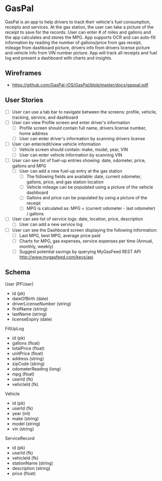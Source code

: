 # GasPal

GasPal is an app to help drivers to track their vehicle's fuel consumption, receipts and services.
At the gas station, the user can take a picture of the receipt to save for the records. User can enter # of miles and gallons and the app calculates and stores the MPG. App supports OCR and can auto-fill information by reading the number of gallons/price from gas receipt, mileage from dashboard picture, drivers info from drivers license picture and vehicle info from VIN number picture.
App will track all receipts and fuel log and present a dashboard with charts and insights.

## Wireframes

* https://github.com/GasPal-iOS/GasPal/blob/master/docs/gaspal.pdf

## User Stories
- [ ] User can use a tab bar to navigate between the screens: profile, vehicle, tracking, service, and dashboard
- [ ] User can view Profile screen and enter driver's information
   - [ ] Profile screen should contain full name, drivers license number, home address
   - [ ] User can enter driver's information by scanning drivers license
- [ ] User can enter/edit/view vehicle information
   - [ ] Vehicle screen should contain: make, model, year, VIN
   - [ ] User can enter vehicle information by scanning VIN
- [ ] User can see list of fuel-up entries showing: date, odometer, price, gallons and MPG
   - [ ] User can add a new fuel-up entry at the gas station
      - [ ] The following fields are available: date, current odometer, gallons, price, and gas station location
      - [ ] Vehicle mileage can be populated using a picture of the vehicle dashboard
      - [ ] Gallons and price can be populated by using a picture of the receipt
      - [ ] MPG is calculated as: MPG = (current odometer - last odometer) / gallons
- [ ] User can see list of service logs: date, location, price, description
   - [ ] User can add a new service log
- [ ] User can see the Dashboard screen displaying the following information:
   - [ ] Last MPG, best MPG, average price paid
   - [ ] Charts for MPG, gas expenses, service expenses per time (Annual, monthly, weekly)
   - [ ] Suggest potential savings by querying MyGasFeed REST API http://www.mygasfeed.com/keys/api

## Schema
User (PFUser)
   - id (pk)
   - dateOfBirth (date)
   - driverLicenseNumber (string)
   - firstName (string)
   - lastName (string)
   - licenseExpiry (date)

FillUpLog
   - id (pk)
   - gallons (float)
   - totalPrice (float)
   - unitPrice (float)
   - address (string)
   - zipCode (string)
   - odometerReading (long)
   - mpg (float)
   - userId (fk)
   - vehicleId (fk)
   
Vehicle
   - id (pk)
   - userId (fk)
   - year (int)
   - make (string)
   - model (string)
   - vin (string)
   
ServiceRecord
   - id (pk)
   - userId (fk)
   - vehicleId (fk)
   - stationName (string)
   - description (string)
   - price (float)
